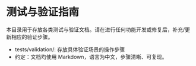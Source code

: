 # 测试与验证指南

本目录用于存放各类测试与验证文档。请在进行任何功能开发或修复后，补充/更新相应的验证步骤。

- tests/validation/: 存放具体验证场景的操作步骤
- 约定：文档均使用 Markdown，语言为中文，步骤清晰、可复现。
